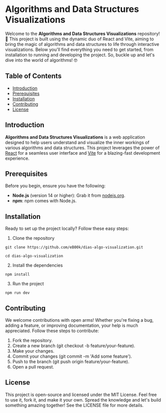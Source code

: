# Algorithms and Data Structures Visualizations

Welcome to the **Algorithms and Data Structures Visualizations** repository! 🚀 This project is built using the dynamic duo of React and Vite, aiming to bring the magic of algorithms and data structures to life through interactive visualizations. Below you'll find everything you need to get started, from installation to running and developing the project. So, buckle up and let's dive into the world of algorithms! 🤓

## Table of Contents

- [Introduction](#introduction)
- [Prerequisites](#prerequisites)
- [Installation](#installation)
- [Contributing](#contributing)
- [License](#license)

## Introduction

**Algorithms and Data Structures Visualizations** is a web application designed to help users understand and visualize the inner workings of various algorithms and data structures. This project leverages the power of [React](https://reactjs.org/) for a seamless user interface and [Vite](https://vitejs.dev/) for a blazing-fast development experience.

## Prerequisites

Before you begin, ensure you have the following:

- **Node.js** (version 14 or higher): Grab it from [nodejs.org](https://nodejs.org/).
- **npm**: npm comes with Node.js.

## Installation

Ready to set up the project locally? Follow these easy steps:

1. Clone the repository

```
git clone https://github.com/eB00k/dias-algo-visualization.git

cd dias-algo-visualization
```

2. Install the dependencies

```
npm install
```

3. Run the project

```
npm run dev
```

## Contributing

We welcome contributions with open arms! Whether you're fixing a bug, adding a feature, or improving documentation, your help is much appreciated. Follow these steps to contribute:

1. Fork the repository.
2. Create a new branch (git checkout -b feature/your-feature).
3. Make your changes.
4. Commit your changes (git commit -m 'Add some feature').
5. Push to the branch (git push origin feature/your-feature).
6. Open a pull request.

## License

This project is open-source and licensed under the MIT License. Feel free to use it, fork it, and make it your own. Spread the knowledge and let's build something amazing together! See the LICENSE file for more details.
